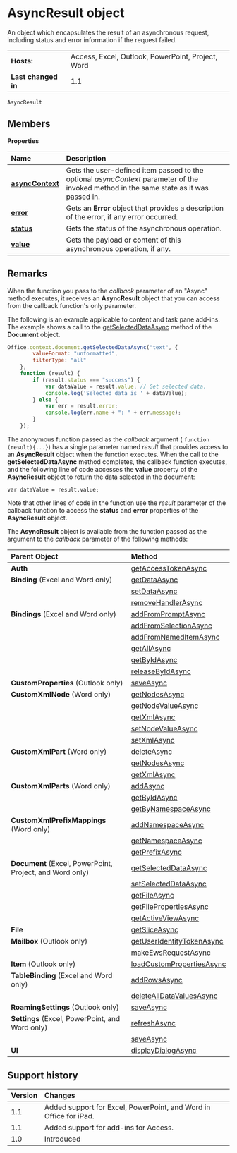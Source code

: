 # AsyncResult object
An object which encapsulates the result of an asynchronous request, including status and error information if the request failed.

|||
|:-----|:-----|
|**Hosts:**|Access, Excel, Outlook, PowerPoint, Project, Word|
|**Last changed in**|1.1|

```
AsyncResult
```


## Members


**Properties**


|**Name**|**Description**|
|:-----|:-----|
|**[asyncContext](asyncresult.asynccontext.md)**|Gets the user-defined item passed to the optional  _asyncContext_ parameter of the invoked method in the same state as it was passed in.|
|**[error](asyncresult.error.md)**|Gets an  **Error** object that provides a description of the error, if any error occurred.|
|**[status](asyncresult.status.md)**|Gets the status of the asynchronous operation.|
|**[value](asyncresult.value.md)**|Gets the payload or content of this asynchronous operation, if any.|

## Remarks

When the function you pass to the  _callback_ parameter of an "Async" method executes, it receives an **AsyncResult** object that you can access from the callback function's only parameter.

The following is an example applicable to content and task pane add-ins. The example shows a call to the [getSelectedDataAsync][] method of the **Document** object.




```js
Office.context.document.getSelectedDataAsync("text", {
        valueFormat: "unformatted",
        filterType: "all"
    },
    function (result) {
        if (result.status === "success") {
            var dataValue = result.value; // Get selected data.
            console.log('Selected data is ' + dataValue);
        } else {
            var err = result.error;
            console.log(err.name + ": " + err.message);
        }
    });
```

The anonymous function passed as the  _callback_ argument ( `function (result){...}`) has a single parameter named  _result_ that provides access to an **AsyncResult** object when the function executes. When the call to the **getSelectedDataAsync** method completes, the callback function executes, and the following line of code accesses the **value** property of the **AsyncResult** object to return the data selected in the document:

 `var dataValue = result.value;`

Note that other lines of code in the function use the  _result_ parameter of the callback function to access the **status** and **error** properties of the **AsyncResult** object.

The  **AsyncResult** object is available from the function passed as the argument to the _callback_ parameter of the following methods:



| **Parent Object** | **Method** |
|:------------------|:-----------|
|**Auth**|[getAccessTokenAsync][]
|**Binding** (Excel and Word only)|[getDataAsync][]
|          |[setDataAsync][]
|          |[removeHandlerAsync][]
|**Bindings** (Excel and Word only)|[addFromPromptAsync][]
|          |[addFromSelectionAsync][]
|          |[addFromNamedItemAsync][]
|          |[getAllAsync][]
|          |[getByIdAsync][]
|          |[releaseByIdAsync][]
|**CustomProperties** (Outlook only)|[saveAsync][]
|**CustomXmlNode** (Word only)|[getNodesAsync][]
|          |[getNodeValueAsync][]
|          |[getXmlAsync][]
|          |[setNodeValueAsync][]
|          |[setXmlAsync][]
|**CustomXmlPart** (Word only)|[deleteAsync][]
|          |[getNodesAsync][]
|          |[getXmlAsync][]
|**CustomXmlParts** (Word only)|[addAsync][]
|          |[getByIdAsync][]
|          |[getByNamespaceAsync][]
|**CustomXmlPrefixMappings** (Word only)|[addNamespaceAsync][]
|          |[getNamespaceAsync][]
|          |[getPrefixAsync][]
|**Document** (Excel, PowerPoint, Project, and Word only)|[getSelectedDataAsync][]
|          |[setSelectedDataAsync][]
|          |[getFileAsync][]
|          |[getFilePropertiesAsync][]
|          |[getActiveViewAsync][]
|**File**|[getSliceAsync][]
|**Mailbox** (Outlook only)|[getUserIdentityTokenAsync][]
|          |[makeEwsRequestAsync][]
|**Item** (Outlook only)|[loadCustomPropertiesAsync][]
|**TableBinding** (Excel and Word only)|[addRowsAsync][]
|          |[deleteAllDataValuesAsync][]
|**RoamingSettings** (Outlook only)|[saveAsync][]
|**Settings** (Excel, PowerPoint, and Word only)|[refreshAsync][]
|          |[saveAsync][]
|**UI**|[displayDialogAsync][]


## Support history


|**Version**|**Changes**|
|:-----|:-----|
|1.1|Added support for Excel, PowerPoint, and Word in Office for iPad.|
|1.1|Added support for add-ins for Access.|
|1.0|Introduced|


[addRowsAsync]: binding.tablebinding.addrowsasync.md
[addFromNamedItemAsync]: bindings.addfromnameditemasync.md
[addFromPromptAsync]: bindings.addfrompromptasync.md
[addFromSelectionAsync]: bindings.addfromselectionasync.md
[addAsync]: customxmlparts.addasync.md
[addNamespaceAsync]: customxmlprefixmappings.addnamespaceasync.md
[deleteAllDataValuesAsync]: binding.tablebinding.deletealldatavaluesasync.md
[displayDialogAsync]: office.ui.displaydialogasync.md
[deleteAsync]: customxmlpart.deleteasync.md
[getActiveViewAsync]: document.getactiveviewasync.md
[getAccessTokenAsync]: office.context.auth.getAccessTokenAsync.md
[getAllAsync]: bindings.getallasync.md
[getByNamespaceAsync]: customxmlparts.getbynamespaceasync.md
[getByIdAsync]: bindings.getbyidasync.md
[getDataAsync]: binding.getdataasync.md
[getFilePropertiesAsync]: document.getfilepropertiesasync.md
[getFileAsync]: document.getfileasync.md
[getNodesAsync]: customxmlnode.getnodesasync.md
[getNodeValueAsync]: customxmlnode.getnodevalueasync.md
[getNamespaceAsync]: customxmlprefixmappings.getnamespaceasync.md
[getPrefixAsync]: customxmlprefixmappings.getprefixasync.md
[getSliceAsync]: file.getsliceasync.md
[getSelectedDataAsync]: document.getselecteddataasync.md
[getUserIdentityTokenAsync]: ../../reference/outlook/1.5/Office.context.mailbox.md
[getXmlAsync]: customxmlpart.getxmlasync.md
[loadCustomPropertiesAsync]: ../../reference/outlook/1.5/CustomProperties.md
[makeEwsRequestAsync]: ../../reference/outlook/1.5/Office.context.mailbox.md
[releaseByIdAsync]: bindings.releasebyidasync.md
[removeHandlerAsync]: binding.removehandlerasync.md
[refreshAsync]: settings.refreshasync.md
[setNodeValueAsync]: customxmlnode.setnodevalueasync.md
[setXmlAsync]: customxmlnode.setxmlasync.md
[saveAsync]: settings.saveasync.md
[setSelectedDataAsync]: document.setselecteddataasync.md
[setDataAsync]: binding.setdataasync.md